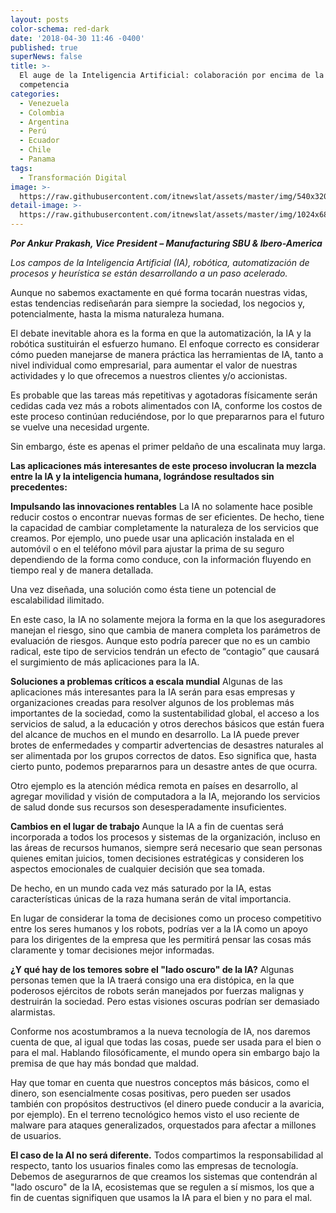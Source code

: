 ```yaml
---
layout: posts
color-schema: red-dark
date: '2018-04-30 11:46 -0400'
published: true
superNews: false
title: >-
  El auge de la Inteligencia Artificial: colaboración por encima de la
  competencia
categories:
  - Venezuela
  - Colombia
  - Argentina
  - Perú
  - Ecuador
  - Chile
  - Panama
tags:
  - Transformación Digital
image: >-
  https://raw.githubusercontent.com/itnewslat/assets/master/img/540x320/Ankur-p.jpg
detail-image: >-
  https://raw.githubusercontent.com/itnewslat/assets/master/img/1024x680/Ankur-g.jpg
---
```

_**Por Ankur Prakash, Vice President – Manufacturing SBU & Ibero-America**_

_Los campos de la Inteligencia Artificial (IA), robótica, automatización de procesos y heurística se están desarrollando a un paso acelerado._

Aunque no sabemos exactamente en qué forma tocarán nuestras vidas, estas tendencias rediseñarán para siempre la sociedad, los negocios y, potencialmente, hasta la misma naturaleza humana.

El debate inevitable ahora es la forma en que la automatización, la IA y la robótica sustituirán el esfuerzo humano. El enfoque correcto es considerar cómo pueden manejarse de manera práctica las herramientas de IA, tanto a nivel individual como empresarial, para aumentar el valor de nuestras actividades y lo que ofrecemos a nuestros clientes y/o accionistas.

Es probable que las tareas más repetitivas y agotadoras físicamente serán cedidas cada vez más a robots alimentados con IA, conforme los costos de este proceso continúan reduciéndose, por lo que prepararnos para el futuro se vuelve una necesidad urgente.

Sin embargo, éste es apenas el primer peldaño de una escalinata muy larga.

**Las aplicaciones más interesantes de este proceso involucran la mezcla entre la IA y la inteligencia humana, lográndose resultados sin precedentes:**

**Impulsando las innovaciones rentables**
La IA no solamente hace posible reducir costos o encontrar nuevas formas de ser eficientes.
De hecho, tiene la capacidad de cambiar completamente la naturaleza de los servicios que creamos. Por ejemplo, uno puede usar una aplicación instalada en el automóvil o en el teléfono móvil para ajustar la prima de su seguro dependiendo de la forma como conduce, con la información fluyendo en tiempo real y de manera detallada.

Una vez diseñada, una solución como ésta tiene un potencial de escalabilidad ilimitado.

En este caso, la IA no solamente mejora la forma en la que los aseguradores manejan el riesgo, sino que cambia de manera completa los parámetros de evaluación de riesgos. Aunque esto podría parecer que no es un cambio radical, este tipo de servicios tendrán un efecto de “contagio” que causará el surgimiento de más aplicaciones para la IA.

**Soluciones a problemas críticos a escala mundial**
Algunas de las aplicaciones más interesantes para la IA serán para esas empresas y organizaciones creadas para resolver algunos de los problemas más importantes de la sociedad, como la sustentabilidad global, el acceso a los servicios de salud, a la educación y otros derechos básicos que están fuera del alcance de muchos en el mundo en desarrollo.
La IA puede prever brotes de enfermedades y compartir advertencias de desastres naturales al ser alimentada por los grupos correctos de datos. Eso significa que, hasta cierto punto, podemos prepararnos para un desastre antes de que ocurra.

Otro ejemplo es la atención médica remota en países en desarrollo, al agregar movilidad y visión de computadora a la IA, mejorando los servicios de salud donde sus recursos son desesperadamente insuficientes.

**Cambios en el lugar de trabajo**
Aunque la IA a fin de cuentas será incorporada a todos los procesos y sistemas de la organización, incluso en las áreas de recursos humanos, siempre será necesario que sean personas quienes emitan juicios, tomen decisiones estratégicas y consideren los aspectos emocionales de cualquier decisión que sea tomada.

De hecho, en un mundo cada vez más saturado por la IA, estas características únicas de la raza humana serán de vital importancia.

En lugar de considerar la toma de decisiones como un proceso competitivo entre los seres humanos y los robots, podrías ver a la IA como un apoyo para los dirigentes de la empresa que les permitirá pensar las cosas más claramente y tomar decisiones mejor informadas.

**¿Y qué hay de los temores sobre el "lado oscuro" de la IA?**
Algunas personas temen que la IA traerá consigo una era distópica, en la que poderosos ejércitos de robots serán manejados por fuerzas malignas y destruirán la sociedad. Pero estas visiones oscuras podrían ser demasiado alarmistas.

Conforme nos acostumbramos a la nueva tecnología de IA, nos daremos cuenta de que, al igual que todas las cosas, puede ser usada para el bien o para el mal. Hablando filosóficamente, el mundo opera sin embargo bajo la premisa de que hay más bondad que maldad.

Hay que tomar en cuenta que nuestros conceptos más básicos, como el dinero, son esencialmente cosas positivas, pero pueden ser usados también con propósitos destructivos (el dinero puede conducir a la avaricia, por ejemplo). En el terreno tecnológico hemos visto el uso reciente de malware para ataques generalizados, orquestados para afectar a millones de usuarios.

**El caso de la AI no será diferente.**
Todos compartimos la responsabilidad al respecto, tanto los usuarios finales como las empresas de tecnología. Debemos de asegurarnos de que creamos los sistemas que contendrán al "lado oscuro" de la IA, ecosistemas que se regulen a sí mismos, los que a fin de cuentas signifiquen que usamos la IA para el bien y no para el mal.

